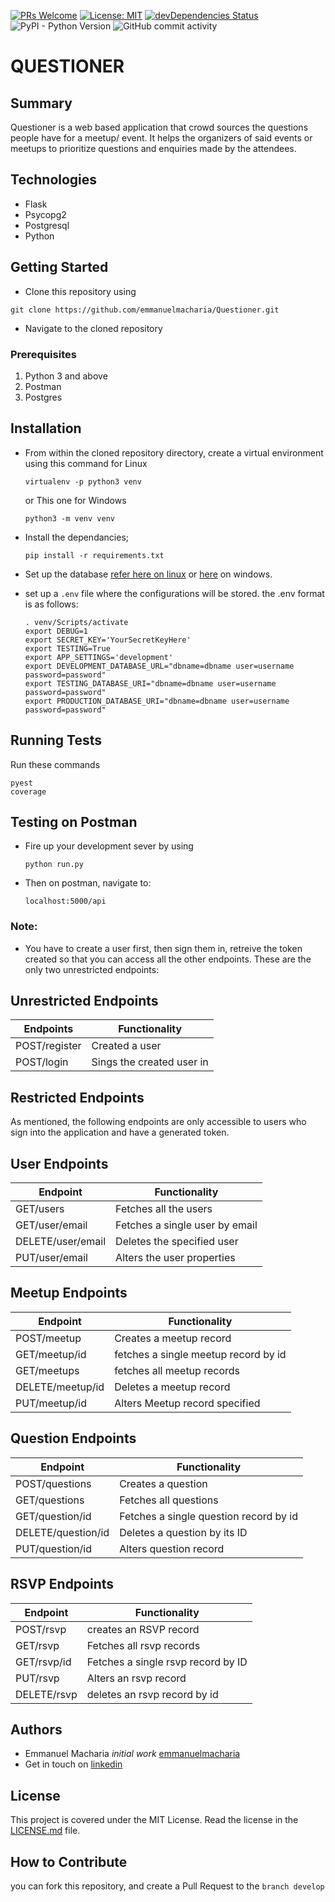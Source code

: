 [![PRs Welcome](https://img.shields.io/badge/PRs-welcome-brightgreen.svg?style=flat-square)](http://makeapullrequest.com) 
[![License: MIT](https://img.shields.io/badge/License-MIT-yellow.svg)](https://opensource.org/licenses/MIT)
[![devDependencies Status](https://david-dm.org/liskHQ/lisk-hub/dev-status.svg)](https://david-dm.org/liskHQ/lisk-hub?type=dev)
![PyPI - Python Version](https://img.shields.io/pypi/pyversions/flask.svg)
![GitHub commit activity](https://img.shields.io/github/commit-activity/w/emmanuelmacharia/Questioner.svg)

# QUESTIONER #

## Summary ##
Questioner is a web based application that crowd sources the questions people have for a meetup/ event. It helps the organizers of said events or meetups to prioritize questions and enquiries made by the attendees. 

## Technologies ##
- Flask
- Psycopg2
- Postgresql
- Python

## Getting Started ##
- Clone this repository using 
```
git clone https://github.com/emmanuelmacharia/Questioner.git
```

- Navigate to the cloned repository

### Prerequisites ###
1. Python 3 and above
2. Postman
3. Postgres

## Installation ##
- From within the cloned repository directory, create a virtual environment using this command for Linux
    ```
    virtualenv -p python3 venv
    ```  
    or This one for Windows
    ```
    python3 -m venv venv
    ``` 


- Install the dependancies;
    ```
    pip install -r requirements.txt
    ```

- Set up the database [refer here on linux](https://www.digitalocean.com/community/tutorials/how-to-install-and-use-postgresql-on-ubuntu-18-04#creating-a-new-role) or [here](http://www.techken.in/linux/install-postgresql-10-windows-10-linux/) on windows.

- set up a `.env` file where the configurations will be stored. the .env format is as follows: 

    ```
    . venv/Scripts/activate
    export DEBUG=1
    export SECRET_KEY='YourSecretKeyHere'
    export TESTING=True
    export APP_SETTINGS='development'
    export DEVELOPMENT_DATABASE_URL="dbname=dbname user=username password=password"
    export TESTING_DATABASE_URI="dbname=dbname user=username password=password"
    export PRODUCTION_DATABASE_URI="dbname=dbname user=username password=password"
    ```

## Running Tests ##
Run these commands
``` 
pyest
coverage
```
## Testing on Postman ##

- Fire up your development sever by using 
    ```
    python run.py
    ```
- Then on postman, navigate to:
    ```
    localhost:5000/api
    ```

### Note: ###
- You have to create a user first, then sign them in, retreive the token created so that you can access all the other endpoints. These are the only two unrestricted endpoints:

## Unrestricted Endpoints ##

| Endpoints | Functionality |
|-----------|---------------|
|POST/register| Created a user|
|POST/login| Sings the created user in|

## Restricted Endpoints ##
As mentioned, the following endpoints are only accessible to users who sign into the application and have a generated token.
## User Endpoints ##

| Endpoint | Functionality |
| ---------|---------------|
|GET/users | Fetches all the users
|GET/user/email | Fetches a single user by email
|DELETE/user/email | Deletes the specified user
|PUT/user/email| Alters the user properties

## Meetup Endpoints ##

| Endpoint | Functionality |
|----------|---------------|
POST/meetup| Creates a meetup record
GET/meetup/id| fetches a single meetup record by id
GET/meetups| fetches all meetup records
DELETE/meetup/id| Deletes a meetup record
PUT/meetup/id| Alters Meetup record specified

## Question Endpoints ##
| Endpoint | Functionality |
|----------|---------------|
POST/questions | Creates a question
GET/questions | Fetches all questions
GET/question/id | Fetches a single question record by id
DELETE/question/id | Deletes a question by its ID
PUT/question/id | Alters question record

## RSVP Endpoints ##
| Endpoint | Functionality |
|----------|---------------|
POST/rsvp | creates an RSVP record
GET/rsvp | Fetches all rsvp records
GET/rsvp/id | Fetches a single rsvp record by ID
PUT/rsvp | Alters an rsvp record
DELETE/rsvp | deletes an rsvp record by id


## Authors ##

- Emmanuel Macharia *initial work* [emmanuelmacharia](https://github.com/emmanuelmacharia)
- Get in touch on [linkedin](https://linkedin/in/emmanuelmacharia)

## License ##

This project is covered under the MIT License. Read the license in the [LICENSE.md]() file.

## How to Contribute ##
you can fork this repository, and create a Pull Request to the  `branch develop`

